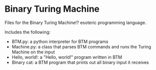 # Binary Turing Machine
Files for the Binary Turing Machine!? esoteric programming language.

Includes the following:
- BTM.py: a python interpreter for BTM programs
- Machine.py: a class that parses BTM commands and runs the Turing Machine on the input
- Hello, world!: a "Hello, world!" program written in BTM
- Binary cat: a BTM program that prints out all binary input it receives
